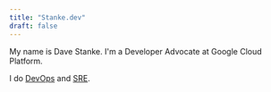 ```yaml
---
title: "Stanke.dev"
draft: false
---
```


My name is Dave Stanke. I'm a Developer Advocate at Google Cloud Platform.

I do [DevOps](https://cloud.google.com/devops/) and [SRE](https://google.com/sre).
